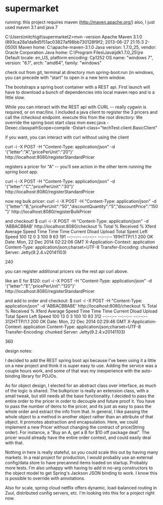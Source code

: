 supermarket
===========
running: this project requires maven (http://maven.apache.org/)
also, I just used maven 3.1 and java 7

C:\Users\mitch\git\supermarket2>mvn -version
Apache Maven 3.1.0 (893ca28a1da9d5f51ac03827af98bb730128f9f2; 2013-06-27 21:15:3
2-0500)
Maven home: C:\apache-maven-3.1.0
Java version: 1.7.0_25, vendor: Oracle Corporation
Java home: C:\Program Files\Java\jdk1.7.0_25\jre
Default locale: en_US, platform encoding: Cp1252
OS name: "windows 7", version: "6.1", arch: "amd64", family: "windows"

check out from git, terminal at directory
mvn spring-boot:run (in windows, you can precede with "start" to open in a new term window.

The bootstraps a spring boot container with a REST api. First launch will have to download
a bunch of dependencies into local maven repo and is a little slow.

While you can interact with the REST api with CURL -- really cygwin is required, or on mac/linx.
I included a java client to register the 3 pricers and call the /checkout endpoint.
execute this from the root directory: We override the spring boot start class
mvn exec:java  -Dexec.classpathScope=compile -Dstart-class="techTest.client.BasicClient"

if you want, you can interact with curl without using the client

curl -i -X POST -H "Content-Type: application/json" -d '{"letter":"A","pricePerUnit":"20"}' http://localhost:8080/registerStandardPricer

registers a pricer for "A" -- you'll see action in the other term running the spring boot app.

curl -i -X POST -H "Content-Type: application/json" -d '{"letter":"C","pricePerUnit":"30"}' http://localhost:8080/registerStandardPricer

now reg bulk pricer:
curl -i -X POST -H "Content-Type: application/json" -d '{"letter":"B,"pricePerUnit":"50","discountQuantity":"5","discountPrice":"150"}' http://localhost:8080/registerBulkPricer

and checkout!
$ curl -i -X POST -H "Content-Type: application/json" -d 'ABBACBBAB' http://localhost:8080/checkout
  % Total    % Received % Xferd  Average Speed   Time    Time     Time  Current
                                 Dload  Upload   Total   Spent    Left  Speed
100    12    0     3  100     9     63    191 --:--:-- --:--:-- --:--:--   191HTTP/1.1 200 OK
Date: Mon, 22 Dec 2014 02:22:06 GMT
X-Application-Context: application
Content-Type: application/json;charset=UTF-8
Transfer-Encoding: chunked
Server: Jetty(9.2.4.v20141103)

240

you can register additional pricers via the rest api curl above.

like an E for $120:
curl -i -X POST -H "Content-Type: application/json" -d '{"letter":"E","pricePerUnit":"120"}' http://localhost:8080/registerStandardPricer

and add to order and checkout:
$ curl -i -X POST -H "Content-Type: application/json" -d 'ABBACBBABE' http://localhost:8080/checkout
  % Total    % Received % Xferd  Average Speed   Time    Time     Time  Current
                                 Dload  Upload   Total   Spent    Left  Speed
100    13    0     3  100    10     93    312 --:--:-- --:--:-- --:--:--   312HTTP/1.1 200 OK
Date: Mon, 22 Dec 2014 02:29:46 GMT
X-Application-Context: application
Content-Type: application/json;charset=UTF-8
Transfer-Encoding: chunked
Server: Jetty(9.2.4.v20141103)

360




design notes:

I decided to add the REST spring boot api because I've been using it a little on a new project
and think it is super easy to use. Adding the service was a couple hours work, and some of that
was my inexperience with the auto-binding library for POJOs.

As for object design, I elected for an abstract class over interface, as much of the logic is shared.
The bulkpricer is really an extension class, with a small tweak, but still needs all the base functionality.
I decided to pass the entire order to the pricer in order to decouple and future
proof it. You have to pass the number of items to the pricer, and its just as easy to pass the whole
order and extract the info from that. In general, I like passing the whole object to a method in another
object rather than an attribute of that object. It promotes abstraction and encapsulation.
Here, we could implement a new Pricer without changing 
the contract of price(String order). For instance, a "Buy an A, get a B for $10 off package deal". 
The pricer would already have the entire order context, and could easily deal with that.

Nothing in here is really stateful, so you could scale this out by having many markets.
In a real project for production, I would probably use an external config/data store to have precanned
items loaded on startup. Probably more tests. I'm also unhappy with having to add in no-arg constructors 
to the object model to get Spring's Jackson JSON binding to work. I know this is possible to override
with annotations.

Also for scale, spring cloud netflix offers dynamic, load-balanced routing in Zuul, distributed config 
servers, etc. I'm looking into this for a project right now.
